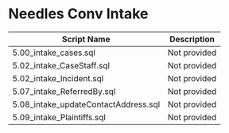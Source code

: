 # Needles Conv Intake

| Script Name | Description |
|-------------|-------------|
| 5.00_intake_cases.sql | Not provided |
| 5.02_intake_CaseStaff.sql | Not provided |
| 5.02_intake_Incident.sql | Not provided |
| 5.07_intake_ReferredBy.sql | Not provided |
| 5.08_intake_updateContactAddress.sql | Not provided |
| 5.09_intake_Plaintiffs.sql | Not provided |
